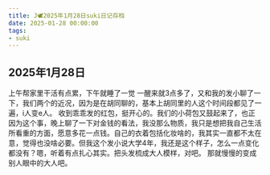 ```yaml
---
title: J🕊️2025年1月28日suki日记存档
date: 2025-01-28 00:00:00
tags:
- suki
---
```


## 2025年1月28日

上午帮家里干活有点累，下午就睡了一觉
一醒来就3点多了，又和我的发小聊了一下，我们两个的近况，因为是在胡同聊的，基本上胡同里的人这个时间段都见了一遍，i人变e人。
收到乖乖发的红包，挺开心的。我们的小荷包又鼓起来了，也正因为这个事，晚上聊了一下对金钱的看法，我没那么物质，我只是想把我自己生活所看重的方面，愿意多花一点钱。自己的衣着包括化妆啥的，我其实一直都不太在意，觉得也没啥必要。但我这个发小说大学4年，我还是这个样子，怎么一点变化都没有？嗯，听着有点扎心其实。把头发梳成大人模样，对吧。
那就慢慢的变成别人眼中的大人吧。
